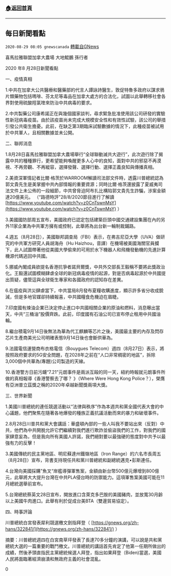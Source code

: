 ###  [:house:返回首頁](https://github.com/ourhimalayas/txt)
---

## 每日新聞看點
`2020-08-29 08:05 gnewscanada` [轉載自GNews](https://gnews.org/zh-hant/323254/)

喜馬拉雅聯盟加拿大農場 大地鯤鵬 孫行者

2020 年8 月28日新聞看點

一、疫情真相

1.中共在加拿大公共醫療和醫藥部的代言人譚詠詩醫生，敦促特魯多政府以謀求鴉片類藥物包括嗎啡、芬太尼等毒品在加拿大處方的合法化，試圖以此舉轉移社會各界對使用硫酸羥氯喹來防治中共病毒的要求。

2.中共製藥公司康希諾正在與幾個國家談判，尋求緊急批准使用該公司研發的實驗性新冠病毒疫苗。由於該疫苗尚未完成大規模安全性和有效性試驗，該公司的舉措引發公共衛生擔憂。此前，在缺乏第3期臨床試驗數據的情況下，此種疫苗被試用於中共軍人，且相關數據並未公開。

二、聯邦消息

1.8月28日喜馬拉雅聯盟加拿大農場舉行“全球聯動滅共大遊行”，此次遊行除了揭露中共的種種罪行，更希望能夠喚醒更多人心中的良知，面對中共的邪惡不再漠視、不再旁觀、不再縱容，選擇發聲、選擇行動、選擇正義良知與傳播真相。

2.美資深軍情記者比爾·格茨於WARROOM解讀司法部文件時，透露川普總統認為郭文貴先生是美掌握中共內部情報的重要資源；同時比爾·格茨還披露了夏威夷司法文件上未公佈的一段細節，中共曾脅迫阿布扎比構陷郭文貴先生詐騙，涉案金額達20億美元。 （“路德時評”28/8/2020節目進行了解讀[https://www.youtube.com/watch?v=z0CnTswnMsY](https://www.youtube.com/watch?v=z0CnTswnMsY) ）

3.美國國防部周五宣布，美國政府已認定包括建築巨頭中國交通建設集團在內的另外11家企業為中共軍方擁有或控制，此舉將為出台新一輪制裁鋪路。

4.週五（8月28日），美國聯邦調查局（FBI）表示，在弗吉尼亞大學（UVA）做研究的中共軍方研究人員胡海舟（Hu Haizhou，音譯）在機場被美國海關官員攔下，此人試圖帶著他從美國大學偷來的可用於水下機器人和飛機發動機的先進計算機源代碼逃回中共國。

5.挪威內閣成員欲提名香港抗爭者諾貝爾獎，中共外交部長王毅稱不要將此獎政治化。王毅還試圖模糊肆虐全球的新冠病毒疫情的起源，對是否病毒起源於中共國提出質疑，儘管這與全球衛生專家和各國政府的認知存在差異。

6.在瘟疫與洪災肆虐當下，中共當局8月發布夏糧收購進度，顯示許多省分收成銳減，但是多地官媒卻持續報喜，中共國糧食危機迫在眉睫。

7.印度國有煉油企業已決定停止進口中共國相關企業的原油和燃料，消息曝出當天，中共“三桶油”股價齊跌。此前，印度國有石油公司已宣布停止租用中共國油輪。

8.繼台積電9月14日後無法為華為代工麒麟等芯片之後，美國最主要的內存及閃存芯片生產商美光公司明確表態9月14日後也會斷供華為。

9.法國電信運營商布衣格電信（Bouygues Telecom）週四（8月27日）表示，將按照政府要求的5G安全問題，在2028年之前在“人口非常稠密的地區”，拆除3,000個中共華為(專題)公司製造的天線。

10.香港警方日前污衊“7.21”元朗事件是兩派互毆的同一天，紐約時報就元朗事件所做的真相報導《香港警察去了哪？ 》（Where Were Hong Kong Police？），榮膺有亞洲普立茲獎之稱的2020年卓越新聞獎兩項大獎。

三、世界新聞

1.美國川普總統的連任競選活動以“法律與秩序”作為本週共和黨全國代表大會的中心議題，他們聚焦在隨著各地爆發的種族正義抗議活動而來的暴力和破壞事件。

2.8月28日川普共和黨大會講話：華盛頓內部的一些人叫我不要站出來（反對）中共，他們為中共開脫允許它們繼續對我們進行欺詐並偷盜我們的工作，對我們的國家肆意妄為，但是我向所有美國人許諾，我們絕對要以最強硬的態度對中共予以最強有力的反擊！

3.美國傳統的民主黨地區、明尼蘇達州鐵嶺地區（Iron Range）的六名市長周五（8月28日）宣布，背書支持現任共和黨川普總統和副總統邁克•彭斯連任。

4.台灣向美國採購”魚叉“岸艦導彈軍售案，金額由新台幣500億元爆增到800億元，此舉將大大提升台灣在中共PLA侵台時的防禦能力。這項軍售案美國可能在11月總統選舉前宣布。

5.台灣總統蔡英文28日宣布，開放進口含萊克多巴胺的美國豬肉，並放寬30月齡以上美國牛肉進口。此舉有利於促成台美BTA（雙邊貿易協定）。

四、時事評論

川普總統白宮發表犀利競選檄文劍指拜登（ [https://gnews.org/zh-hans/322841/](https://gnews.org/zh-hans/322841/) ）

摘要：川普總統週四在白宮南草坪發表了長達70多分鐘的演講，可以說是共和黨總統大選的一篇重要的戰鬥檄文。川普總統的講話首先肯定了他第一任期所做出的成績，然後矛頭直指民主黨總統候選人拜登，指出如果拜登（Biden)當選，美國人民將面臨著經濟崩潰和無政府主義的社會混亂。

0
